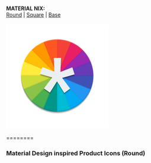 #### <p align="center">
  <b>MATERIAL NIX:</b><br>
  <a href="#">Round</a> |
  <a href="#">Square</a> |
  <a href="#">Base</a>
  <br><br>
  <img src="https://github.com/MATERIAL-NIX/Resources/blob/master/Images/Material-Nix-Logo.png">

========
### Material Design inspired Product Icons (Round)

